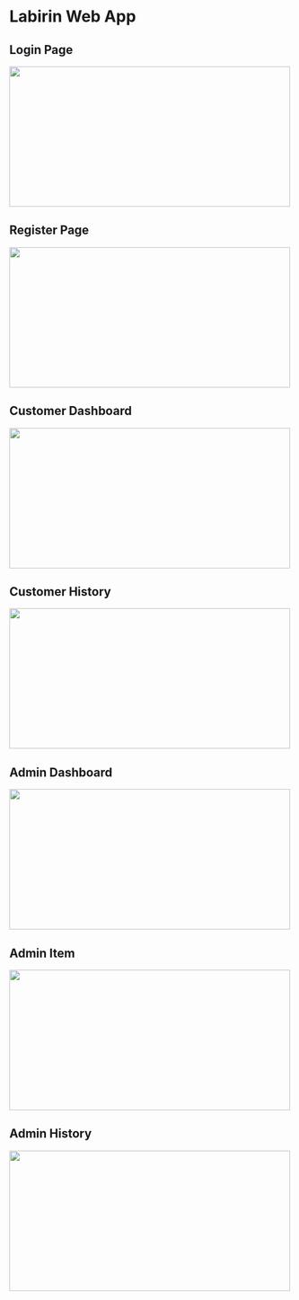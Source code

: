 # Labirin Web App

## Login Page
<img src="https://i.imgur.com/I7AAyNx.png" width="500" height="250">

## Register Page
<img src="https://i.imgur.com/c57PW1J.png" width="500" height="250">

## Customer Dashboard
<img src="https://i.imgur.com/HetnX5g.png" width="500" height="250">

## Customer History
<img src="https://i.imgur.com/aXm3QTy.png" width="500" height="250">

## Admin Dashboard
<img src="https://i.imgur.com/hsQOpIr.png" width="500" height="250">

## Admin Item
<img src="https://i.imgur.com/ATSGYgC.png" width="500" height="250">

## Admin History
<img src="https://i.imgur.com/mYOKaPf.png" width="500" height="250">
